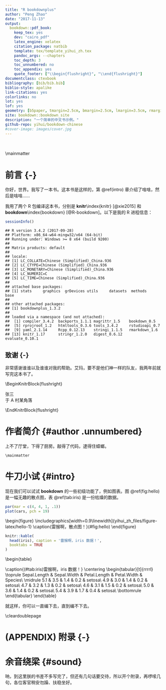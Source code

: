 ```yaml
--- 
title: "R bookdownplus"
author: "Peng Zhao"
date: "2017-11-13"
output:
  bookdown::pdf_book:
    keep_tex: yes
    dev: "cairo_pdf"
    latex_engine: xelatex
    citation_package: natbib
    template: tex/template_yihui_zh.tex
    pandoc_args: --chapters
    toc_depth: 3
    toc_unnumbered: no
    toc_appendix: yes
    quote_footer: ["\\begin{flushright}", "\\end{flushright}"]
documentclass: ctexbook
bibliography: [bib/bib.bib]
biblio-style: apalike
link-citations: yes
colorlinks: no
lot: yes
lof: yes
geometry: [b5paper, tmargin=2.5cm, bmargin=2.5cm, lmargin=3.5cm, rmargin=2.5cm]
site: bookdown::bookdown_site
description: "一个简单的中文书示例。"
github-repo: yihui/bookdown-chinese
#cover-image: images/cover.jpg
---
```


　　

\mainmatter

<!--chapter:end:index.Rmd-->


# 前言 {-}

你好，世界。我写了一本书。这本书是这样的，第 \@ref(intro) 章介绍了啥啥，然后是啥啥……

我用了两个 R 包编译这本书，分别是 **knitr**\index{knitr} [@xie2015] 和 **bookdown**\index{bookdown} [@R-bookdown]。以下是我的 R 进程信息：


```r
sessionInfo()
```

```
## R version 3.4.2 (2017-09-28)
## Platform: x86_64-w64-mingw32/x64 (64-bit)
## Running under: Windows >= 8 x64 (build 9200)
## 
## Matrix products: default
## 
## locale:
## [1] LC_COLLATE=Chinese (Simplified)_China.936 
## [2] LC_CTYPE=Chinese (Simplified)_China.936   
## [3] LC_MONETARY=Chinese (Simplified)_China.936
## [4] LC_NUMERIC=C                              
## [5] LC_TIME=Chinese (Simplified)_China.936    
## 
## attached base packages:
## [1] stats     graphics  grDevices utils     datasets  methods   base     
## 
## other attached packages:
## [1] bookdownplus_1.3.2
## 
## loaded via a namespace (and not attached):
##  [1] compiler_3.4.2  backports_1.1.1 magrittr_1.5    bookdown_0.5   
##  [5] rprojroot_1.2   htmltools_0.3.6 tools_3.4.2     rstudioapi_0.7 
##  [9] yaml_2.1.14     Rcpp_0.12.13    stringi_1.1.5   rmarkdown_1.6  
## [13] knitr_1.17      stringr_1.2.0   digest_0.6.12   evaluate_0.10.1
```

## 致谢 {-}

非常感谢谁谁以及谁谁对我的帮助。艾玛，要不是他们神一样的队友，我两年前就写完这本书了。

\BeginKnitrBlock{flushright}<p class="flushright">张三  
于 A 村某角落</p>\EndKnitrBlock{flushright}

# 作者简介 {#author .unnumbered}

上不了厅堂，下得了厨房。敲得了代码，逮得住蟑螂。

`\mainmatter`

# 牛刀小试 {#intro}

现在我们可以试试 **bookdown** 的一些初级功能了，例如图表。图 \@ref(fig:hello) 是一幅无趣的散点图，表 \@ref(tab:iris) 是一份枯燥的数据。


```r
par(mar = c(4, 4, 1, .1))
plot(cars, pch = 19)
```

\begin{figure}
\includegraphics[width=0.9\linewidth]{yihui_zh_files/figure-latex/hello-1} \caption{雷猴啊，散点图！}(\#fig:hello)
\end{figure}


```r
knitr::kable(
  head(iris), caption = '雷猴啊，iris 数据！',
  booktabs = TRUE
)
```

\begin{table}

\caption{(\#tab:iris)雷猴啊，iris 数据！}
\centering
\begin{tabular}[t]{rrrrl}
\toprule
Sepal.Length & Sepal.Width & Petal.Length & Petal.Width & Species\\
\midrule
5.1 & 3.5 & 1.4 & 0.2 & setosa\\
4.9 & 3.0 & 1.4 & 0.2 & setosa\\
4.7 & 3.2 & 1.3 & 0.2 & setosa\\
4.6 & 3.1 & 1.5 & 0.2 & setosa\\
5.0 & 3.6 & 1.4 & 0.2 & setosa\\
5.4 & 3.9 & 1.7 & 0.4 & setosa\\
\bottomrule
\end{tabular}
\end{table}

就这样，你可以一直编下去，直到编不下去。

\cleardoublepage 

# (APPENDIX) 附录 {-}

# 余音绕梁 {#sound}

呐，到这里朕的书差不多写完了，但还有几句话要交待，所以开个附录，再啰嗦几句，各位客官稍安勿躁、扶稳坐好。



<!--chapter:end:body.Rmd-->


